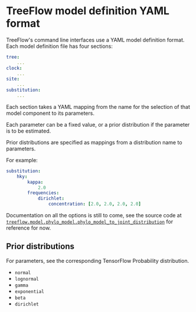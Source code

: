 # TreeFlow model definition YAML format

TreeFlow's command line interfaces use a YAML model definition format. Each model definition file has four sections:

```yaml
tree:
    ...
clock:
    ...
site:
    ...
substitution:
    ...
```

Each section takes a YAML mapping from the name for the selection of that model component to its parameters.

Each parameter can be a fixed value, or a prior distribution if the parameter is to be estimated.

Prior distributions are specified as mappings from a distribution name to parameters.

For example:

```yaml
substitution:
    hky:
        kappa:
            2.0
        frequencies:
            dirichlet:
                concentration: [2.0, 2.0, 2.0, 2.0]

```

Documentation on all the options is still to come, see the source code at [`treeflow.model.phylo_model.phylo_model_to_joint_distribution`](treeflow/model/phylo_model.py) for reference for now.

## Prior distributions

For parameters, see the corresponding TensorFlow Probability distribution.

* `normal`
* `lognormal`
* `gamma`
* `exponential`
* `beta`
* `dirichlet`